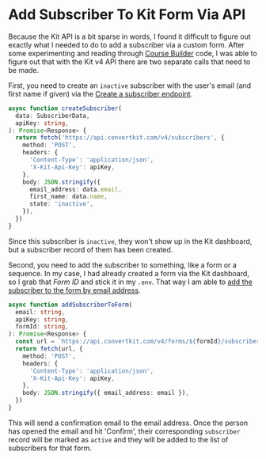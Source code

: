 # Add Subscriber To Kit Form Via API

Because the Kit API is a bit sparse in words, I found it difficult to figure
out exactly what I needed to do to add a subscriber via a custom form. After
some experimenting and reading through [Course
Builder](https://github.com/badass-courses/course-builder/blob/main/packages/core/src/providers/convertkit.ts)
code, I was able to figure out that with the Kit v4 API there are two separate
calls that need to be made.

First, you need to create an `inactive` subscriber with the user's email (and
first name if given) via the [Create a subscriber
endpoint](https://developers.kit.com/v4#create-a-subscriber).

```typescript
async function createSubscriber(
  data: SubscriberData,
  apiKey: string,
): Promise<Response> {
  return fetch('https://api.convertkit.com/v4/subscribers', {
    method: 'POST',
    headers: {
      'Content-Type': 'application/json',
      'X-Kit-Api-Key': apiKey,
    },
    body: JSON.stringify({
      email_address: data.email,
      first_name: data.name,
      state: 'inactive',
    }),
  })
}
```

Since this subscriber is `inactive`, they won't show up in the Kit dashboard,
but a subscriber record of them has been created.

Second, you need to add the subscriber to something, like a form or a sequence.
In my case, I had already created a form via the Kit dashboard, so I grab that
_Form ID_ and stick it in my `.env`. That way I am able to [add the subscriber
to the form by email
address](https://developers.kit.com/v4#add-subscriber-to-form-by-email-address).

```typescript
async function addSubscriberToForm(
  email: string,
  apiKey: string,
  formId: string,
): Promise<Response> {
  const url = `https://api.convertkit.com/v4/forms/${formId}/subscribers`
  return fetch(url, {
    method: 'POST',
    headers: {
      'Content-Type': 'application/json',
      'X-Kit-Api-Key': apiKey,
    },
    body: JSON.stringify({ email_address: email }),
  })
}
```

This will send a confirmation email to the email address. Once the person has
opened the email and hit 'Confirm', their corresponding `subscriber` record
will be marked as `active` and they will be added to the list of subscribers
for that form.
